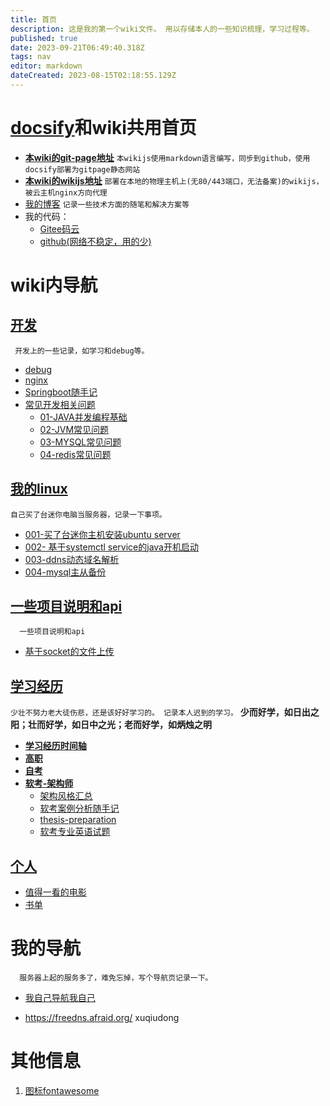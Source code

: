 ```yaml
---
title: 首页
description: 这是我的第一个wiki文件。 用以存储本人的一些知识梳理，学习过程等。
published: true
date: 2023-09-21T06:49:40.318Z
tags: nav
editor: markdown
dateCreated: 2023-08-15T02:18:55.129Z
---
```


# [docsify](https://docsify.js.org/#/zh-cn/)和wiki共用首页

- [**本wiki的git-page地址**](https://xuqiudong.github.io/wiki/) 
	`本wikijs使用markdown语言编写，同步到github，使用docsify部署为gitpage静态网站`
- [**本wiki的wikijs地址**](https://wiki.xuqiudong.cn/) 
  `部署在本地的物理主机上(无80/443端口，无法备案)的wikijs，被云主机nginx方向代理`
-  [我的博客](https://xuqiudong.cn/) 
  `记录一些技术方面的随笔和解决方案等`
- 我的代码：  
  - [Gitee码云](https://gitee.com/xuqiudong) 
  - [github(网络不稳定，用的少)](https://github.com/xuqiudong/)


# wiki内导航


## [开发](/development/README)

` 开发上的一些记录，如学习和debug等。`

- [debug](/development/debug)
- [nginx](/development/nginx)
- [Springboot随手记](/development/note/springboot)
- [常见开发相关问题](/development/interview)
  - [01-JAVA并发编程基础](/development/interview/gupao/01-concurrency)
  - [02-JVM常见问题](/development/interview/gupao/02-jvm)
  - [03-MYSQL常见问题](/development/interview/gupao/03-mysql)
  - [04-redis常见问题](/development/interview/gupao/04-redis常见问题)

## [我的linux](/mine-linux/README)

`自己买了台迷你电脑当服务器，记录一下事项。`

  - [001-买了台迷你主机安装ubuntu server](/mine-linux/001)
  - [002- 基于systemctl service的java开机启动](/mine-linux/002)
  - [003-ddns动态域名解析](/mine-linux/003-ddns)
  - [004-mysql主从备份](/mine-linux/004)


##  [一些项目说明和api](/mine-api/README)

`  一些项目说明和api`

  -  [基于socket的文件上传](/mine-api/socket-upload)


## [学习经历](/education/README)

`少壮不努力老大徒伤悲，还是该好好学习的。 记录本人迟到的学习。`
**少而好学，如日出之阳；壮而好学，如日中之光；老而好学，如炳烛之明**

- [**学习经历时间轴**](/education/timeline)
- [**高职**](/education/college)
- [**自考**](/education/self-taught)
- [**软考-架构师**](/education/software-exam)
  - [架构风格汇总](/education/software-exam/architecture-style-summary)
  - [软考案例分析随手记](/education/software-exam/case-analysis-notes)
  - [thesis-preparation](/education/software-exam/thesis-preparation)
  - [软考专业英语试题](/education/software-exam/eglish)

## [个人](/personal/README)

- [值得一看的电影](/personal/movie)
- [书单](/personal/book)



# 我的导航

`  服务器上起的服务多了，难免忘掉，写个导航页记录一下。`

- [我自己导航我自己](https://nav.xuqiudong.cn:88)

- https://freedns.afraid.org/  xuqiudong


# 其他信息

1. [图标fontawesome](https://fontawesome.com/v4/icons/)